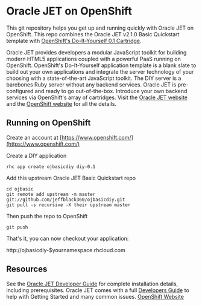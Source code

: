 # Oracle JET on OpenShift

This git repository helps you get up and running quickly with Oracle JET on OpenShift. This repo combines the Oracle JET v2.1.0 Basic Quickstart template with [OpenShift's Do-It-Yourself 0.1 Cartridge](https://hub.openshift.com/quickstarts/92-do-it-yourself-0-1).

Oracle JET provides developers a modular JavaScript toolkit for building modern HTML5 applications coupled with a powerful PaaS running on OpenShift. OpenShift's Do-It-Yourself application template is a blank slate to build out your own applications and integrate the server technology of your choosing with a state-of-the-art JavaScript toolkit. The DIY server is a barebones Ruby server without any backend services.  Oracle JET is pre-configured and ready to go out-of-the-box. Introduce your own backend services via OpenShift's array of cartridges. Visit the [Oracle JET website](http://oraclejet.org) and the [OpenShift website](http://openshift.com) for all the details.

## Running on OpenShift

Create an account at [https://www.openshift.com/](https://www.openshift.com/)

Create a DIY application 

```
rhc app create ojbasicdiy diy-0.1
```

Add this upstream Oracle JET Basic Quickstart repo

```
cd ojbasic
git remote add upstream -m master git://github.com/jeffblack360/ojbasicdiy.git
git pull -s recursive -X their upstream master
```

Then push the repo to OpenShift

```
git push
```

That's it, you can now checkout your application:

http://ojbasicdiy-$yournamespace.rhcloud.com

## Resources
See the [Oracle JET Developer Guide](http://docs.oracle.com/middleware/jet210/jet/) for complete installation details, including prerequisites.
Oracle JET comes with a full [Developers Guide](http://docs.oracle.com/middleware/jet210/jet/) to help with Getting Started and many common issues.
[OpenShift Website](https://www.openshift.com/)
